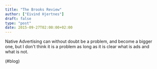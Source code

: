 ```yaml
---
title: "The Brooks Review"
author: ["Eivind Hjertnes"]
draft: false
type: "post"
date: 2015-09-27T02:00:00+02:00
---
```


Native Advertising can without doubt be a problem, and become a bigger
one, but I don't think it is a problem as long as it is clear what is
ads and what is not.

(#blog)
